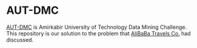 # AUT-DMC
[AUT-DMC](https://ceit-ssc.ir) is Amirkabir University of Technology Data Mining Challenge.<br>
This repository is our solution to the problem that [AliBaBa Travels Co.](https://www.alibaba.ir) had discussed.
